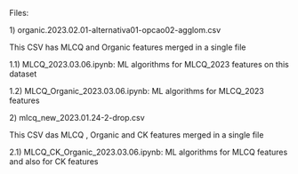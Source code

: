
<p>
Files:

<p>
1) organic.2023.02.01-alternativa01-opcao02-agglom.csv
<p>
	This CSV has MLCQ and Organic features merged in a single file
<p>
	1.1) MLCQ_2023.03.06.ipynb: ML algorithms for MLCQ_2023 features on this dataset	
<p>
	1.2) MLCQ_Organic_2023.03.06.ipynb: ML algorithms for MLCQ_2023 features	

<p>
2) mlcq_new_2023.01.24-2-drop.csv
<p>
	This CSV das MLCQ , Organic and CK features merged in a single file 
<p>
	2.1) MLCQ_CK_Organic_2023.03.06.ipynb: ML algorithms for MLCQ features and also for CK features	
	
	
